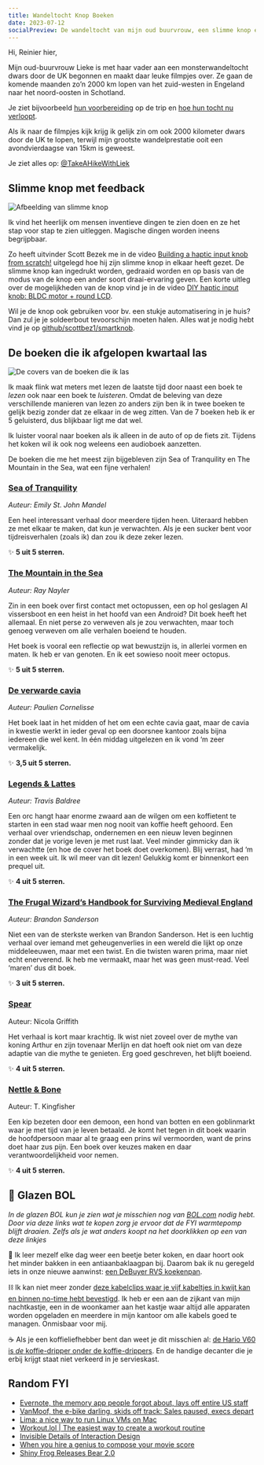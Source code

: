 ```yaml
---
title: Wandeltocht Knop Boeken
date: 2023-07-12
socialPreview: De wandeltocht van mijn oud buurvrouw, een slimme knop en een hoop gelezen boeken.
---
```


Hi, Reinier hier,

Mijn oud-buurvrouw Lieke is met haar vader aan een monsterwandeltocht dwars door de UK begonnen en maakt daar leuke filmpjes over. Ze gaan de komende maanden zo’n 2000 km lopen van het zuid-westen in Engeland naar het noord-oosten in Schotland.

Je ziet bijvoorbeeld [hun voorbereiding](https://www.youtube.com/watch?v=9tVuMdlqhP8) op de trip en [hoe hun tocht nu verloopt](https://www.youtube.com/watch?v=1GojFZj6kZo&t=1s).

Als ik naar de filmpjes kijk krijg ik gelijk zin om ook 2000 kilometer dwars door de UK te lopen, terwijl mijn grootste wandelprestatie ooit een avondvierdaagse van 15km is geweest.

Je ziet alles op: [@TakeAHikeWithLiek](https://www.youtube.com/@TakeAHikeWithLiek)

## Slimme knop met feedback

![Afbeelding van slimme knop](https://reinier.fyi/images/blog/smart-knob.jpg)

Ik vind het heerlijk om mensen inventieve dingen te zien doen en ze het stap voor stap te zien uitleggen. Magische dingen worden ineens begrijpbaar.

Zo heeft uitvinder Scott Bezek me in de video [Building a haptic input knob from scratch!](https://www.youtube.com/watch?v=Q76dMggUH1M&t=611s) uitgelegd hoe hij zijn slimme knop in elkaar heeft gezet. De slimme knop kan ingedrukt worden, gedraaid worden en op basis van de modus van de knop een ander soort draai-ervaring geven. Een korte uitleg over de mogelijkheden van de knop vind je in de video [DIY haptic input knob: BLDC motor + round LCD](https://www.youtube.com/watch?v=ip641WmY4pA).

Wil je de knop ook gebruiken voor bv. een stukje automatisering in je huis? Dan zul je je soldeerbout tevoorschijn moeten halen. Alles wat je nodig hebt vind je op [github/scottbez1/smartknob](https://github.com/scottbez1/smartknob).

## De boeken die ik afgelopen kwartaal las

![De covers van de boeken die ik las](https://reinier.fyi/images/blog/books-2023q2.jpg)

Ik maak flink wat meters met lezen de laatste tijd door naast een boek te _lezen_ ook naar een boek te _luisteren_. Omdat de beleving van deze verschillende manieren van lezen zo anders zijn ben ik in twee boeken te gelijk bezig zonder dat ze elkaar in de weg zitten. Van de 7 boeken heb ik er 5 geluisterd, dus blijkbaar ligt me dat wel. 

Ik luister vooral naar boeken als ik alleen in de auto of op de fiets zit. Tijdens het koken wil ik ook nog weleens een audioboek aanzetten.

De boeken die me het meest zijn bijgebleven zijn Sea of Tranquility en The Mountain in the Sea, wat een fijne verhalen!

### [Sea of Tranquility](https://www.goodreads.com/book/show/58446227-sea-of-tranquility)

_Auteur: Emily St. John Mandel_

Een heel interessant verhaal door meerdere tijden heen. Uiteraard hebben ze met elkaar te maken, dat kun je verwachten. Als je een sucker bent voor tijdreisverhalen (zoals ik) dan zou ik deze zeker lezen.

✨ **5 uit 5 sterren.**

### [The Mountain in the Sea](https://www.goodreads.com/book/show/59808603-the-mountain-in-the-sea)

_Auteur: Ray Nayler_

Zin in een boek over first contact met octopussen, een op hol geslagen AI vissersboot en een heist in het hoofd van een Android? Dit boek heeft het allemaal. En niet perse zo verweven als je zou verwachten, maar toch genoeg verweven om alle verhalen boeiend te houden. 

Het boek is vooral een reflectie op wat bewustzijn is, in allerlei vormen en maten. Ik heb er van genoten. En ik eet sowieso nooit meer octopus.

✨ **5 uit 5 sterren.**

### [De verwarde cavia](https://www.goodreads.com/book/show/29231764-de-verwarde-cavia)

_Auteur: Paulien Cornelisse_

Het boek laat in het midden of het om een echte cavia gaat, maar de cavia in kwestie werkt in ieder geval op een doorsnee kantoor zoals bijna iedereen die wel kent. In één middag uitgelezen en ik vond ‘m zeer vermakelijk.

✨ **3,5 uit 5 sterren.**

### [Legends & Lattes](https://www.goodreads.com/book/show/61242426-legends-lattes)

_Auteur: Travis Baldree_

Een orc hangt haar enorme zwaard aan de wilgen om een koffietent te starten in een stad waar men nog nooit van koffie heeft gehoord. Een verhaal over vriendschap, ondernemen en een nieuw leven beginnen zonder dat je vorige leven je met rust laat. Veel minder gimmicky dan ik verwachtte (en hoe de cover het boek doet overkomen). Blij verrast, had ‘m in een week uit. Ik wil meer van dit lezen! Gelukkig komt er binnenkort een prequel uit.

✨ **4 uit 5 sterren.**

### [The Frugal Wizard’s Handbook for Surviving Medieval England](https://www.goodreads.com/book/show/60531410-the-frugal-wizard-s-handbook-for-surviving-medieval-england)

_Auteur: Brandon Sanderson_

Niet een van de sterkste werken van Brandon Sanderson. Het is een luchtig verhaal over iemand met geheugenverlies in een wereld die lijkt op onze middeleeuwen, maar met een twist. En die twisten waren prima, maar niet echt enerverend. Ik heb me vermaakt, maar het was geen must-read. Veel ‘maren’ dus dit boek. 

✨ **3 uit 5 sterren.**

### [Spear](https://www.goodreads.com/book/show/57693308-spear)

Auteur: Nicola Griffith

Het verhaal is kort maar krachtig. Ik wist niet zoveel over de mythe van koning Arthur en zijn tovenaar Merlijn en dat hoeft ook niet om van deze adaptie van die mythe te genieten. Erg goed geschreven, het blijft boeiend.

✨ **4 uit 5 sterren.**

### [Nettle & Bone](https://www.goodreads.com/book/show/56179377-nettle-bone)

Auteur: T. Kingfisher

Een kip bezeten door een demoon, een hond van botten en een goblinmarkt waar je met tijd van je leven betaald. Je komt het tegen in dit boek waarin de hoofdpersoon maar al te graag een prins wil vermoorden, want de prins doet haar zus pijn. Een boek over keuzes maken en daar verantwoordelijkheid voor nemen.

✨ **4 uit 5 sterren.**

## 🔮 Glazen BOL

_In de glazen BOL kun je zien wat je misschien nog van [BOL.com](https://partner.bol.com/click/click?p=2&t=url&s=1066120&f=TXL&url=https%3A%2F%2Fwww.bol.com%2Fnl%2F&name=BOL%20homepage) nodig hebt. Door via deze links wat te kopen zorg je ervoor dat de FYI warmtepomp blijft draaien. Zelfs als je wat anders koopt na het doorklikken op een van deze linkjes_

🍳 Ik leer mezelf elke dag weer een beetje beter koken, en daar hoort ook het minder bakken in een antiaanbaklaagpan bij. Daarom bak ik nu geregeld iets in onze nieuwe aanwinst: [een DeBuyer RVS koekenpan](https://partner.bol.com/click/click?p=2&t=url&s=1066120&f=TXL&url=https%3A%2F%2Fwww.bol.com%2Fnl%2Fnl%2Fp%2Fde-buyer-prim-appety-koekenpan-o-24cm-rvs%2F9200000132349211%2F&name=De%20Buyer%20Koekenpan).

⛓️ Ik kan niet meer zonder [deze kabelclips waar je vijf kabeltjes in kwijt kan en binnen no-time hebt bevestigd](https://partner.bol.com/click/click?p=2&t=url&s=1066120&f=TXL&url=https%3A%2F%2Fwww.bol.com%2Fnl%2Fnl%2Fp%2Fmerkloos-2x-kabel-organiser-zwart-2x-kabel-clips-voor-5-kabels-zelfklevende-kabelclips-kabelklem-kabelhouder-kabelgoot-houder-kabel-management%2F9300000007725661%2F&name=Merkloos%202x%20Kabel%20Organiser). Ik heb er een aan de zijkant van mijn nachtkastje, een in de woonkamer aan het kastje waar altijd alle apparaten worden opgeladen en meerdere in mijn kantoor om alle kabels goed te managen. Onmisbaar voor mij.

☕️ Als je een koffieliefhebber bent dan weet je dit misschien al: [de Hario V60 is _de_ koffie-dripper onder de koffie-drippers](https://partner.bol.com/click/click?p=2&t=url&s=1066120&f=TXL&url=https%3A%2F%2Fwww.bol.com%2Fnl%2Fp%2Fhario-v60-drip-decanter-02%2F9200000040262918%2F&name=Hario%20V60%20Drip%20Decanter%2002). En de handige decanter die je erbij krijgt staat niet verkeerd in je servieskast.

## Random FYI

- [Evernote, the memory app people forgot about, lays off entire US staff](https://arstechnica.com/gadgets/2023/07/evernote-the-memory-app-people-forgot-about-lays-off-entire-us-staff/)
- [VanMoof, the e-bike darling, skids off track: Sales paused, execs depart](https://techcrunch.com/2023/07/10/vanmoof-the-e-bike-darling-skids-off-track-sales-paused-execs-depart/?guccounter=1)
- [Lima: a nice way to run Linux VMs on Mac](https://jvns.ca/blog/2023/07/10/lima--a-nice-way-to-run-linux-vms-on-mac/)
- [Workout.lol | The easiest way to create a workout routine](https://workout.lol/)
- [Invisible Details of Interaction Design](https://rauno.me/craft/interaction-design)
- [When you hire a genius to compose your movie score](https://www.youtube.com/watch?v=_7PkAAkg_5Q)
- [Shiny Frog Releases Bear 2.0](https://www.macstories.net/news/shiny-frog-releases-bear-2-0/)
